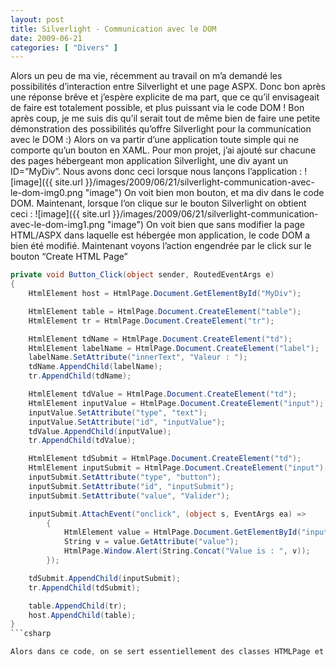 ```yaml
---
layout: post
title: Silverlight - Communication avec le DOM
date: 2009-06-21
categories: [ "Divers" ]
---
```


Alors un peu de ma vie, récemment au travail on m’a demandé les possibilités d’interaction entre Silverlight et une page ASPX. Donc bon après une réponse brêve et j’espère explicite de ma part, que ce qu’il envisageait de faire est totalement possible, et plus puissant via le code DOM ! Bon après coup, je me suis dis qu’il serait tout de même bien de faire une petite démonstration des possibilités qu’offre Silverlight pour la communication avec le DOM :) Alors on va partir d’une application toute simple qui ne comporte qu’un bouton en XAML. Pour mon projet, j’ai ajouté sur chacune des pages hébergeant mon application Silverlight, une div ayant un ID=”MyDiv”. Nous avons donc ceci lorsque nous lançons l’application : ![image]({{ site.url }}/images/2009/06/21/silverlight-communication-avec-le-dom-img0.png "image") On voit bien mon bouton, et ma div dans le code DOM. Maintenant, lorsque l’on clique sur le bouton Silverlight on obtient ceci : ![image]({{ site.url }}/images/2009/06/21/silverlight-communication-avec-le-dom-img1.png "image") On voit bien que sans modifier la page HTML/ASPX dans laquelle est hébergée mon application, le code DOM a bien été modifié. Maintenant voyons l’action engendrée par le click sur le bouton “Create HTML Page”

```csharp
private void Button_Click(object sender, RoutedEventArgs e)
{
    HtmlElement host = HtmlPage.Document.GetElementById("MyDiv");

    HtmlElement table = HtmlPage.Document.CreateElement("table");
    HtmlElement tr = HtmlPage.Document.CreateElement("tr");

    HtmlElement tdName = HtmlPage.Document.CreateElement("td");
    HtmlElement labelName = HtmlPage.Document.CreateElement("label");
    labelName.SetAttribute("innerText", "Valeur : ");
    tdName.AppendChild(labelName);
    tr.AppendChild(tdName);

    HtmlElement tdValue = HtmlPage.Document.CreateElement("td");
    HtmlElement inputValue = HtmlPage.Document.CreateElement("input");
    inputValue.SetAttribute("type", "text");
    inputValue.SetAttribute("id", "inputValue");
    tdValue.AppendChild(inputValue);
    tr.AppendChild(tdValue);

    HtmlElement tdSubmit = HtmlPage.Document.CreateElement("td");
    HtmlElement inputSubmit = HtmlPage.Document.CreateElement("input");
    inputSubmit.SetAttribute("type", "button");
    inputSubmit.SetAttribute("id", "inputSubmit");
    inputSubmit.SetAttribute("value", "Valider");

    inputSubmit.AttachEvent("onclick", (object s, EventArgs ea) =>
        {
            HtmlElement value = HtmlPage.Document.GetElementById("inputValue");
            String v = value.GetAttribute("value");
            HtmlPage.Window.Alert(String.Concat("Value is : ", v));
        });

    tdSubmit.AppendChild(inputSubmit);
    tr.AppendChild(tdSubmit);

    table.AppendChild(tr);
    host.AppendChild(table);
}
```csharp

Alors dans ce code, on se sert essentiellement des classes HTMLPage et HTMLElement comme vous pouvez le voir ! Donc dans ce petit bout de méthode, l’on va créer un tableau qui contiendra notre libellé , notre valeur à saisir, et notre bouton valider. On ajoute de plus un évènement au click de son bouton, qui va tout simplement nous afficher une Alerte javascript contenant la valeur de notre textbox. Donc bien, entendu, en Silverlight, on ne peut pas uniquement lire et écrire dans le DOM, on peut aussi appeler des fonctions JavaScript depuis Silverlight et vice-versa, mais cela je vous l’ai montré dans le post précédent. Donc avec tout cela, vous pourrez faire tout ce que voulez pour intégrer correctement des projets Silverlight dans vos applications Web. Je ne vous fournis pas la démo cette fois-ci, puisque tout le code est là :)